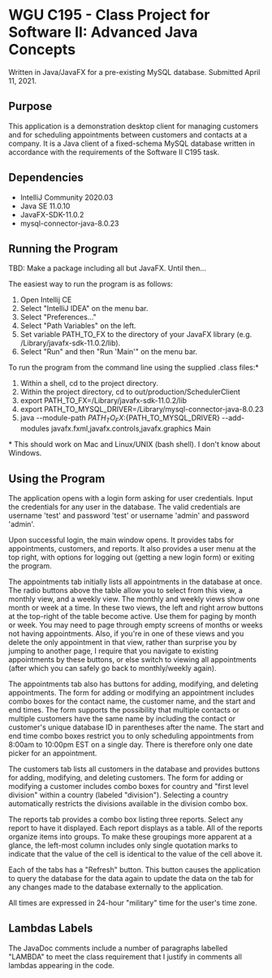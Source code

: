 # WGU C195 - Class Project for Software II: Advanced Java Concepts

Written in Java/JavaFX for a pre-existing MySQL database. Submitted April 11, 2021.

## Purpose

This application is a demonstration desktop client for managing customers and for scheduling appointments between customers and contacts at a company. It is a Java client of a fixed-schema MySQL database written in accordance with the requirements of the Software II C195 task.

## Dependencies

- IntelliJ Community 2020.03
- Java SE 11.0.10
- JavaFX-SDK-11.0.2
- mysql-connector-java-8.0.23

## Running the Program

TBD: Make a package including all but JavaFX. Until then...

The easiest way to run the program is as follows:

1. Open Intellij CE
2. Select "IntelliJ IDEA" on the menu bar.
3. Select "Preferences..."
4. Select "Path Variables" on the left.
5. Set variable PATH_TO_FX to the directory of your JavaFX library (e.g. /Library/javafx-sdk-11.0.2/lib).
6. Select "Run" and then "Run 'Main'" on the menu bar.

To run the program from the command line using the supplied .class files:\*

1. Within a shell, cd to the project directory.
2. Within the project directory, cd to out/production/SchedulerClient
3. export PATH_TO_FX=/Library/javafx-sdk-11.0.2/lib
4. export PATH_TO_MYSQL_DRIVER=/Library/mysql-connector-java-8.0.23
5. java --module-path ${PATH_TO_FX}:${PATH_TO_MYSQL_DRIVER} --add-modules javafx.fxml,javafx.controls,javafx.graphics Main

\* This should work on Mac and Linux/UNIX (bash shell). I don't know about Windows.

## Using the Program

The application opens with a login form asking for user credentials. Input the credentials for any user in the database. The valid credentials are username 'test' and password 'test' or username 'admin' and password 'admin'.

Upon successful login, the main window opens. It provides tabs for appointments, customers, and reports. It also provides a user menu at the top right, with options for logging out (getting a new login form) or exiting the program.

The appointments tab initially lists all appointments in the database at once. The radio buttons above the table allow you to select from this view, a monthly view, and a weekly view. The monthly and weekly views show one month or week at a time. In these two views, the left and right arrow buttons at the top-right of the table become active. Use them for paging by month or week. You may need to page through empty screens of months or weeks not having appointments. Also, if you're in one of these views and you delete the only appointment in that view, rather than surprise you by jumping to another page, I require that you navigate to existing appointments by these buttons, or else switch to viewing all appointments (after which you can safely go back to monthly/weekly again).

The appointments tab also has buttons for adding, modifying, and deleting appointments. The form for adding or modifying an appointment includes combo boxes for the contact name, the customer name, and the start and end times. The form supports the possibility that multiple contacts or multiple customers have the same name by including the contact or customer's unique database ID in parentheses after the name. The start and end time combo boxes restrict you to only scheduling appointments from 8:00am to 10:00pm EST on a single day. There is therefore only one date picker for an appointment.

The customers tab lists all customers in the database and provides buttons for adding, modifying, and deleting customers. The form for adding or modifying a customer includes combo boxes for country and "first level division" within a country (labeled "division"). Selecting a country automatically restricts the divisions available in the division combo box.

The reports tab provides a combo box listing three reports. Select any report to have it displayed. Each report displays as a table. All of the reports organize items into groups. To make these groupings more apparent at a glance, the left-most column includes only single quotation marks to indicate that the value of the cell is identical to the value of the cell above it.

Each of the tabs has a "Refresh" button. This button causes the application to query the database for the data again to update the data on the tab for any changes made to the database externally to the application.

All times are expressed in 24-hour "military" time for the user's time zone.

## Lambdas Labels

The JavaDoc comments include a number of paragraphs labelled "LAMBDA" to meet the class requirement that I justify in comments all lambdas appearing in the code.
